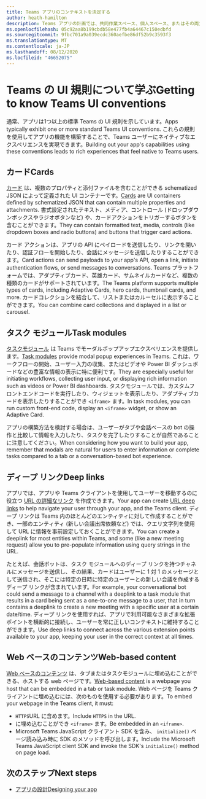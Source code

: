 ```yaml
---
title: Teams アプリのコンテキストを決定する
author: heath-hamilton
description: Teams アプリの計画では、共同作業スペース、個人スペース、またはその両方でアプリを使用するかどうかを決定する必要があります。
ms.openlocfilehash: 05c92aa8b199cbdb58e477fb4a64467c150edbfd
ms.sourcegitcommit: 9fbc701a9a039ecdc360aefbe86df52b9c3593f3
ms.translationtype: MT
ms.contentlocale: ja-JP
ms.lasthandoff: 08/12/2020
ms.locfileid: "46652075"
---
```

# <a name="getting-to-know-teams-ui-conventions"></a><span data-ttu-id="b69ef-103">Teams の UI 規則について学ぶ</span><span class="sxs-lookup"><span data-stu-id="b69ef-103">Getting to know Teams UI conventions</span></span>

<span data-ttu-id="b69ef-104">通常、アプリは1つ以上の標準 Teams の UI 規則を示しています。</span><span class="sxs-lookup"><span data-stu-id="b69ef-104">Apps typically exhibit one or more standard Teams UI conventions.</span></span> <span data-ttu-id="b69ef-105">これらの規則を使用してアプリの機能を構築することで、Teams ユーザーにネイティブなエクスペリエンスを実現できます。</span><span class="sxs-lookup"><span data-stu-id="b69ef-105">Building out your app's capabilities using these conventions leads to rich experiences that feel native to Teams users.</span></span>

## <a name="cards"></a><span data-ttu-id="b69ef-106">カード</span><span class="sxs-lookup"><span data-stu-id="b69ef-106">Cards</span></span>

<span data-ttu-id="b69ef-107">[カード](~/task-modules-and-cards/what-are-cards.md) は、複数のプロパティと添付ファイルを含むことができる schematized JSON によって定義された UI コンテナーです。</span><span class="sxs-lookup"><span data-stu-id="b69ef-107">[Cards](~/task-modules-and-cards/what-are-cards.md) are UI containers defined by schematized JSON that can contain multiple properties and attachments.</span></span> <span data-ttu-id="b69ef-108">書式設定されたテキスト、メディア、コントロール (ドロップダウンボックスやラジオボタンなど) や、カードアクションをトリガーするボタンを含むことができます。</span><span class="sxs-lookup"><span data-stu-id="b69ef-108">They can contain formatted text, media, controls (like dropdown boxes and radio buttons) and buttons that trigger card actions.</span></span>

<span data-ttu-id="b69ef-109">カード アクションは、アプリの API にペイロードを送信したり、リンクを開いたり、認証フローを開始したり、会話にメッセージを送信したりすることができます。</span><span class="sxs-lookup"><span data-stu-id="b69ef-109">Card actions can send payloads to your app's API, open a link, initiate authentication flows, or send messages to conversations.</span></span> <span data-ttu-id="b69ef-110">Teams プラットフォームでは、アダプティブカード、英雄カード、サムネイルカードなど、複数の種類のカードがサポートされています。</span><span class="sxs-lookup"><span data-stu-id="b69ef-110">The Teams platform supports multiple types of cards, including Adaptive Cards, hero cards, thumbnail cards, and more.</span></span> <span data-ttu-id="b69ef-111">カードコレクションを結合して、リストまたはカルーセルに表示することができます。</span><span class="sxs-lookup"><span data-stu-id="b69ef-111">You can combine card collections and displayed in a list or carousel.</span></span>

## <a name="task-modules"></a><span data-ttu-id="b69ef-112">タスク モジュール</span><span class="sxs-lookup"><span data-stu-id="b69ef-112">Task modules</span></span>

<span data-ttu-id="b69ef-113">[タスクモジュール](~/task-modules-and-cards/what-are-task-modules.md) は Teams でモーダルポップアップエクスペリエンスを提供します。</span><span class="sxs-lookup"><span data-stu-id="b69ef-113">[Task modules](~/task-modules-and-cards/what-are-task-modules.md) provide modal popup experiences in Teams.</span></span> <span data-ttu-id="b69ef-114">これは、ワークフローの開始、ユーザー入力の収集、またはビデオや Power BI ダッシュボードなどの豊富な情報の表示に特に便利です。</span><span class="sxs-lookup"><span data-stu-id="b69ef-114">They are especially useful for initiating workflows, collecting user input, or displaying rich information such as videos or Power BI dashboards.</span></span> <span data-ttu-id="b69ef-115">タスクモジュールでは、カスタムフロントエンドコードを実行したり、ウィジェットを表示したり、アダプティブカードを表示したりすることができ `<iframe>` ます。</span><span class="sxs-lookup"><span data-stu-id="b69ef-115">In task modules, you can run custom front-end code, display an `<iframe>` widget, or show an Adaptive Card.</span></span>

<span data-ttu-id="b69ef-116">アプリの構築方法を検討する場合は、ユーザーがタブや会話ベースの bot の操作と比較して情報を入力したり、タスクを完了したりすることが自然であることに注意してください。</span><span class="sxs-lookup"><span data-stu-id="b69ef-116">When considering how you want to build your app, remember that modals are natural for users to enter information or complete tasks compared to a tab or a conversation-based bot experience.</span></span>

## <a name="deep-links"></a><span data-ttu-id="b69ef-117">ディープ リンク</span><span class="sxs-lookup"><span data-stu-id="b69ef-117">Deep links</span></span>

<span data-ttu-id="b69ef-118">アプリでは、アプリや Teams クライアントを使用してユーザーを移動するのに役立つ [URL の詳細なリンク](~/concepts/build-and-test/deep-links.md) を作成できます。</span><span class="sxs-lookup"><span data-stu-id="b69ef-118">Your app can create [URL deep links](~/concepts/build-and-test/deep-links.md) to help navigate your user through your app, and the Teams client.</span></span> <span data-ttu-id="b69ef-119">ディープ リンクは Teams 内のほとんどのエンティティに対して作成することができ、一部のエンティティ (新しい会議出席依頼など) では、クエリ文字列を使用して URL に情報を事前設定しておくことができます。</span><span class="sxs-lookup"><span data-stu-id="b69ef-119">You can create a deeplink for most entities within Teams, and some (like a new meeting request) allow you to pre-populate information using query strings in the URL.</span></span> 

<span data-ttu-id="b69ef-120">たとえば、会話ボットは、タスク モジュールへのディープ リンクを持つチャネルにメッセージを送信し、その結果、カードはユーザーに 1 対 1 のメッセージとして送信され、そこには特定の日時に特定のユーザーとの新しい会議を作成するディープ リンクが含まれています。</span><span class="sxs-lookup"><span data-stu-id="b69ef-120">For example, your conversational bot could send a message to a channel with a deeplink to a task module that results in a card being sent as a one-to-one message to a user, that in turn contains a deeplink to create a new meeting with a specific user at a certain date/time.</span></span> <span data-ttu-id="b69ef-121">ディープ リンクを使用すれば、アプリで利用可能なさまざまな拡張ポイントを横断的に接続し、ユーザーを常に正しいコンテキストに維持することができます。</span><span class="sxs-lookup"><span data-stu-id="b69ef-121">Use deep links to connect across the various extension points available to your app, keeping your user in the correct context at all times.</span></span>

## <a name="web-based-content"></a><span data-ttu-id="b69ef-122">Web ベースのコンテンツ</span><span class="sxs-lookup"><span data-stu-id="b69ef-122">Web-based content</span></span>

<span data-ttu-id="b69ef-123">[Web ベースのコンテンツ](~/tabs/how-to/create-tab-pages/content-page.md) は、タブまたはタスクモジュールに埋め込むことができる、ホストする web ページです。</span><span class="sxs-lookup"><span data-stu-id="b69ef-123">[Web-based content](~/tabs/how-to/create-tab-pages/content-page.md) is a webpage you host that can be embedded in a tab or task module.</span></span> <span data-ttu-id="b69ef-124">Web ページを Teams クライアントに埋め込むには、次のものを使用する必要があります。</span><span class="sxs-lookup"><span data-stu-id="b69ef-124">To embed your webpage in the Teams client, it must:</span></span>

* <span data-ttu-id="b69ef-125">`HTTPS`URL に含めます。</span><span class="sxs-lookup"><span data-stu-id="b69ef-125">Include `HTTPS` in the URL.</span></span>
* <span data-ttu-id="b69ef-126">に埋め込むことができ `<iframe>` ます。</span><span class="sxs-lookup"><span data-stu-id="b69ef-126">Be embedded in an `<iframe>`.</span></span>
* <span data-ttu-id="b69ef-127">Microsoft Teams JavaScript クライアント SDK を含み、 `initialize()` ページ読み込み時に SDK のメソッドを呼び出します。</span><span class="sxs-lookup"><span data-stu-id="b69ef-127">Include the Microsoft Teams JavaScript client SDK and invoke the SDK's `initialize()` method on page load.</span></span>

## <a name="next-steps"></a><span data-ttu-id="b69ef-128">次のステップ</span><span class="sxs-lookup"><span data-stu-id="b69ef-128">Next steps</span></span>

* [<span data-ttu-id="b69ef-129">アプリの設計</span><span class="sxs-lookup"><span data-stu-id="b69ef-129">Designing your app</span></span>](../../tabs/design/tabs.md)

